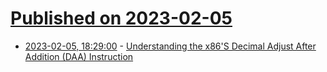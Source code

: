 # [Published on 2023-02-05](index.md)

* [2023-02-05, 18:29:00](https://soylentnews.org/article.pl?sid=23/02/03/1350205&from=rss) - [Understanding the x86'S Decimal Adjust After Addition (DAA) Instruction](https://soylentnews.org/article.pl?sid=23/02/03/1350205&from=rss)
